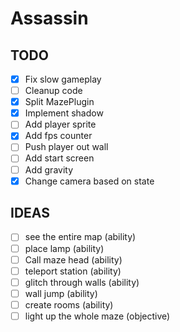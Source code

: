 # Assassin

## TODO
- [x] Fix slow gameplay
- [ ] Cleanup code 
- [x] Split MazePlugin
- [x] Implement shadow
- [ ] Add player sprite
- [X] Add fps counter
- [ ] Push player out wall
- [ ] Add start screen
- [ ] Add gravity
- [x] Change camera based on state

## IDEAS
- [ ] see the entire map (ability)
- [ ] place lamp (ability)
- [ ] Call maze head (ability)
- [ ] teleport station (ability)
- [ ] glitch through walls (ability)
- [ ] wall jump (ability)
- [ ] create rooms (ability)
- [ ] light up the whole maze (objective)
